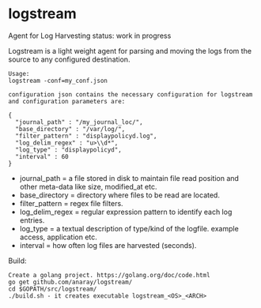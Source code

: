 # logstream 
Agent for Log Harvesting 
status: work in progress

Logstream is a light weight agent for parsing and moving the logs from the source to any configured destination. 

```
Usage:
logstream -conf=my_conf.json

configuration json contains the necessary configuration for logstream and configuration parameters are:

{
  "journal_path" : "/my_journal_loc/",
  "base_directory" : "/var/log/",
  "filter_pattern" : "displaypolicyd.log",
  "log_delim_regex" : "u>\\d*",
  "log_type" : "displaypolicyd",
  "interval" : 60
}
```

* journal_path = a file stored in disk to maintain file read position and other meta-data like size, modified_at etc.
* base_directory = directory where files to be read are located.
* filter_pattern = regex file filters.
* log_delim_regex = regular expression pattern to identify each log entries.
* log_type = a textual description of type/kind of the logfile. example access, application etc.
* interval = how often log files are harvested (seconds).

Build:
```
Create a golang project. https://golang.org/doc/code.html
go get github.com/anaray/logstream/
cd $GOPATH/src/logstream/
./build.sh - it creates executable logstream_<OS>_<ARCH>
```
